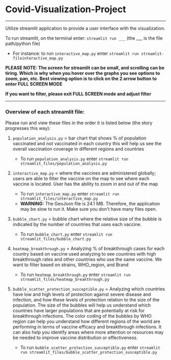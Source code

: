 # Covid-Visualization-Project

---

Utilize streamlit application to provide a user interface with the visualization. 

To run streamlit, on the terminal enter: `streamlit run ___` (the ___ is the file path/python file)
- For instance: to run `interactive_map.py` enter `streamlit run streamlit-fileinteractive_map.py`

**PLEASE NOTE: The screen for streamlit can be small, and scrolling can be tiring. Which is why when you hover over the graphs you see options to zoom, pan, etc. Best viewing option is to click on the 2 arrow button to enter FULL SCREEN MODE**

**If you want to filter, please exit FULL SCREEN mode and adjust filter**

---
### Overview of each streamlit file:
Please run and view these files in the order it is listed below (the story progresses this way):

1. `population_analysis.py` = bar chart that shows % of population vaccinated and not vaccinated in each country this will help us see the overall vaccination coverage in different regions and countries
    - To run `population_analysis.py` enter `streamlit run streamlit_files/population_analysis.py` 

2. `interactive_map.py` = where the vaccines are administered globally; users are able to filter the vaccine on the map to see where each vaccine is located. User has the ability to zoom in and out of the map
    - To run `interactive_map.py` enter `streamlit run streamlit_files/interactive_map.py`
    - **WARNING:** The GeoJson file is 24.1 MB. Therefore, the application may be slow to run it. Make sure you don't have many files open.

3. `bubble_chart.py` = bubble chart where the relative size of the bubble is indicated by the number of countries that uses each vaccine. 
    - To run `bubble_chart.py` enter `streamlit run streamlit_files/bubble_chart.py`

4. `heatmap_breakthrough.py` = Analyzing % of breakthrough cases for each country based on vaccine used analyzing to see countries with high breakthrough rates and other countries who use the same vaccine. We want to filter based on strains, WHO_region, and Brand
    - To run `heatmap_breakthrough.py` enter `streamlit run streamlit_files/heatmap_breakthrough.py`

5. `bubble_scatter_protection_susceptible.py` = Analyzing which countries have low and high levels of protection against severe disease and infection, and how these levels of protection relation to the size of the population. The size of the bubbles will help us understand which countries have larger populations that are potentially at risk for breakthrough infections. The color coding of the bubbles by WHO region can help you understand how different regions of the world are performing in terms of vaccine efficacy and breakthrough infections. It can also help you identify areas where more attention or resources may be needed to improve vaccine distribution or effectiveness. 
    - To run `bubble_scatter_protection_susceptible.py` enter `streamlit run streamlit_files/bubble_scatter_protection_susceptible.py`
